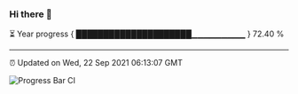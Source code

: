 ### Hi there 👋

⏳ Year progress { █████████████████████▁▁▁▁▁▁▁▁▁ } 72.40 %

---

⏰ Updated on Wed, 22 Sep 2021 06:13:07 GMT

![Progress Bar CI](https://github.com/liununu/liununu/workflows/Progress%20Bar%20CI/badge.svg)
